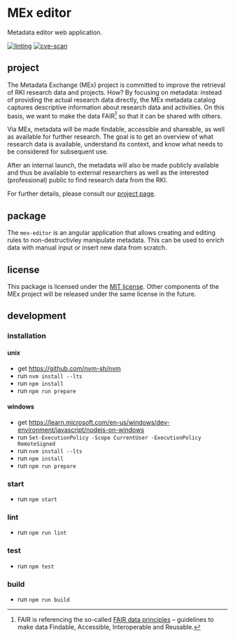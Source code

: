 # MEx editor

Metadata editor web application.

[![linting](https://github.com/robert-koch-institut/mex-common/actions/workflows/linting.yml/badge.svg)](https://github.com/robert-koch-institut/mex-common/actions/workflows/linting.yml)
[![cve-scan](https://github.com/robert-koch-institut/mex-common/actions/workflows/cve-scan.yml/badge.svg)](https://github.com/robert-koch-institut/mex-common/actions/workflows/cve-scan.yml)

## project

The Metadata Exchange (MEx) project is committed to improve the retrieval of RKI
research data and projects. How? By focusing on metadata: instead of providing the
actual research data directly, the MEx metadata catalog captures descriptive information
about research data and activities. On this basis, we want to make the data FAIR[^1] so
that it can be shared with others.

Via MEx, metadata will be made findable, accessible and shareable, as well as available
for further research. The goal is to get an overview of what research data is available,
understand its context, and know what needs to be considered for subsequent use.

After an internal launch, the metadata will also be made publicly available and thus be
available to external researchers as well as the interested (professional) public to
find research data from the RKI.

For further details, please consult our
[project page](https://www.rki.de/DE/Content/Forsch/MEx/MEx_node.html).

[^1]: FAIR is referencing the so-called
[FAIR data principles](https://www.go-fair.org/fair-principles/) – guidelines to make
data Findable, Accessible, Interoperable and Reusable.

## package

The `mex-editor` is an angular application that allows creating and editing
rules to non-destructivley manipulate metadata. This can be used to enrich data
with manual input or insert new data from scratch.

## license

This package is licensed under the [MIT license](/LICENSE). Other components of the
MEx project will be released under the same license in the future.

## development

### installation

#### unix

- get https://github.com/nvm-sh/nvm
- run `nvm install --lts`
- run `npm install`
- run `npm run prepare`

#### windows

- get https://learn.microsoft.com/en-us/windows/dev-environment/javascript/nodejs-on-windows
- run `Set-ExecutionPolicy -Scope CurrentUser -ExecutionPolicy RemoteSigned`
- run `nvm install --lts`
- run `npm install`
- run `npm run prepare`

### start

- run `npm start`

### lint

- run `npm run lint`

### test

- run `npm test`

### build

- run `npm run build`
